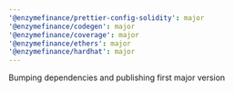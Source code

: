 ```yaml
---
'@enzymefinance/prettier-config-solidity': major
'@enzymefinance/codegen': major
'@enzymefinance/coverage': major
'@enzymefinance/ethers': major
'@enzymefinance/hardhat': major
---
```


Bumping dependencies and publishing first major version
